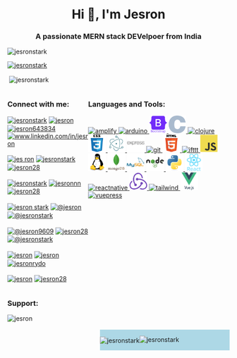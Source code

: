 <h1 align="center">Hi 👋, I'm Jesron</h1>
<h3 align="center">A passionate MERN stack DEVelpoer  from India</h3>

<p align="left"> <img src="https://komarev.com/ghpvc/?username=jesronstark&label=Profile%20views&color=0e75b6&style=flat" alt="jesronstark" /> </p>

<p align="left"> <a href="https://github.com/ryo-ma/github-profile-trophy"><img src="https://github-profile-trophy.vercel.app/?username=jesronstark" alt="jesronstark" /></a> </p>
<p>&nbsp;<img align="center" src="https://github-readme-stats.vercel.app/api?username=jesronstark&show_icons=true&locale=en" alt="jesronstark" /></p>


 

 
<!-- BLOG-POST-LIST:START -->
<!-- BLOG-POST-LIST:END -->
<div style="display: flex;">
<div class="f1">
<h3 align="left">Connect with me:</h3>
<p align="left">
<a href="https://codepen.io/jesronstark" target="blank"><img align="center" src="https://raw.githubusercontent.com/rahuldkjain/github-profile-readme-generator/master/src/images/icons/Social/codepen.svg" alt="jesronstark" height="30" width="40" /></a>
<a href="https://dev.to/jesron" target="blank"><img align="center" src="https://raw.githubusercontent.com/rahuldkjain/github-profile-readme-generator/master/src/images/icons/Social/devto.svg" alt="jesron" height="30" width="40" /></a>
<a href="https://twitter.com/jesron643834" target="blank"><img align="center" src="https://raw.githubusercontent.com/rahuldkjain/github-profile-readme-generator/master/src/images/icons/Social/twitter.svg" alt="jesron643834" height="30" width="40" /></a>
<a href="https://linkedin.com/in/www.linkedin.com/in/jesron" target="blank"><img align="center" src="https://raw.githubusercontent.com/rahuldkjain/github-profile-readme-generator/master/src/images/icons/Social/linked-in-alt.svg" alt="www.linkedin.com/in/jesron" height="30" width="40" /></a>  <br> <br>
<a href="https://stackoverflow.com/users/jes ron" target="blank"><img align="center" src="https://raw.githubusercontent.com/rahuldkjain/github-profile-readme-generator/master/src/images/icons/Social/stack-overflow.svg" alt="jes ron" height="30" width="40" /></a>
<a href="https://codesandbox.com/jesronstark" target="blank"><img align="center" src="https://raw.githubusercontent.com/rahuldkjain/github-profile-readme-generator/master/src/images/icons/Social/codesandbox.svg" alt="jesronstark" height="30" width="40" /></a>
<a href="https://kaggle.com/jesron28" target="blank"><img align="center" src="https://raw.githubusercontent.com/rahuldkjain/github-profile-readme-generator/master/src/images/icons/Social/kaggle.svg" alt="jesron28" height="30" width="40" /></a> <br> <br>
<a href="https://fb.com/jesronstark" target="blank"><img align="center" src="https://raw.githubusercontent.com/rahuldkjain/github-profile-readme-generator/master/src/images/icons/Social/facebook.svg" alt="jesronstark" height="30" width="40" /></a>
<a href="https://instagram.com/jesronnn" target="blank"><img align="center" src="https://raw.githubusercontent.com/rahuldkjain/github-profile-readme-generator/master/src/images/icons/Social/instagram.svg" alt="jesronnn" height="30" width="40" /></a>
<a href="https://dribbble.com/jesron28" target="blank"><img align="center" src="https://raw.githubusercontent.com/rahuldkjain/github-profile-readme-generator/master/src/images/icons/Social/dribbble.svg" alt="jesron28" height="30" width="40" /></a> <br> <br>
<a href="https://www.behance.net/jesron stark" target="blank"><img align="center" src="https://raw.githubusercontent.com/rahuldkjain/github-profile-readme-generator/master/src/images/icons/Social/behance.svg" alt="jesron stark" height="30" width="40" /></a>
<a href="https://hashnode.com/@jesron" target="blank"><img align="center" src="https://raw.githubusercontent.com/rahuldkjain/github-profile-readme-generator/master/src/images/icons/Social/hashnode.svg" alt="@jesron" height="30" width="40" /></a>
<a href="https://medium.com/@jesronstark" target="blank"><img align="center" src="https://raw.githubusercontent.com/rahuldkjain/github-profile-readme-generator/master/src/images/icons/Social/medium.svg" alt="@jesronstark" height="30" width="40" /></a> <br> <br>
<a href="https://www.youtube.com/c/@jesron9609" target="blank"><img align="center" src="https://raw.githubusercontent.com/rahuldkjain/github-profile-readme-generator/master/src/images/icons/Social/youtube.svg" alt="@jesron9609" height="30" width="40" /></a>
<a href="https://www.codechef.com/users/jesron28" target="blank"><img align="center" src="https://cdn.jsdelivr.net/npm/simple-icons@3.1.0/icons/codechef.svg" alt="jesron28" height="30" width="40" /></a>
<a href="https://www.hackerrank.com/@jesronstark" target="blank"><img align="center" src="https://raw.githubusercontent.com/rahuldkjain/github-profile-readme-generator/master/src/images/icons/Social/hackerrank.svg" alt="@jesronstark" height="30" width="40" /></a> <br> <br>
<a href="https://codeforces.com/profile/jesron" target="blank"><img align="center" src="https://raw.githubusercontent.com/rahuldkjain/github-profile-readme-generator/master/src/images/icons/Social/codeforces.svg" alt="jesron" height="30" width="40" /></a>
<a href="https://www.leetcode.com/jesron" target="blank"><img align="center" src="https://raw.githubusercontent.com/rahuldkjain/github-profile-readme-generator/master/src/images/icons/Social/leet-code.svg" alt="jesron" height="30" width="40" /></a>
<a href="https://auth.geeksforgeeks.org/user/jesronrydo" target="blank"><img align="center" src="https://raw.githubusercontent.com/rahuldkjain/github-profile-readme-generator/master/src/images/icons/Social/geeks-for-geeks.svg" alt="jesronrydo" height="30" width="40" /></a> <br> <br>
<a href="https://www.topcoder.com/members/jesron" target="blank"><img align="center" src="https://raw.githubusercontent.com/rahuldkjain/github-profile-readme-generator/master/src/images/icons/Social/topcoder.svg" alt="jesron" height="30" width="40" /></a>
<a href="https://discord.gg/jesron28" target="blank"><img align="center" src="https://raw.githubusercontent.com/rahuldkjain/github-profile-readme-generator/master/src/images/icons/Social/discord.svg" alt="jesron28" height="30" width="40" /></a>
</p>
 </div>
 <div class="f2">
<h3 align="left">Languages and Tools:</h3>
<p align="left"> <a href="https://aws.amazon.com/amplify/" target="_blank" rel="noreferrer"> <img src="https://docs.amplify.aws/assets/logo-dark.svg" alt="amplify" width="40" height="40"/> </a> <a href="https://www.arduino.cc/" target="_blank" rel="noreferrer"> <img src="https://cdn.worldvectorlogo.com/logos/arduino-1.svg" alt="arduino" width="40" height="40"/> </a> <a href="https://getbootstrap.com" target="_blank" rel="noreferrer"> <img src="https://raw.githubusercontent.com/devicons/devicon/master/icons/bootstrap/bootstrap-plain-wordmark.svg" alt="bootstrap" width="40" height="40"/> </a> <a href="https://www.cprogramming.com/" target="_blank" rel="noreferrer"> <img src="https://raw.githubusercontent.com/devicons/devicon/master/icons/c/c-original.svg" alt="c" width="40" height="40"/> </a> <a href="https://clojure.org/" target="_blank" rel="noreferrer"> <img src="https://upload.wikimedia.org/wikipedia/commons/5/5d/Clojure_logo.svg" alt="clojure" width="40" height="40"/> </a> <a href="https://www.w3schools.com/css/" target="_blank" rel="noreferrer"> <img src="https://raw.githubusercontent.com/devicons/devicon/master/icons/css3/css3-original-wordmark.svg" alt="css3" width="40" height="40"/> </a> <a href="https://www.electronjs.org" target="_blank" rel="noreferrer"> <img src="https://raw.githubusercontent.com/devicons/devicon/master/icons/electron/electron-original.svg" alt="electron" width="40" height="40"/> </a> <a href="https://expressjs.com" target="_blank" rel="noreferrer"> <img src="https://raw.githubusercontent.com/devicons/devicon/master/icons/express/express-original-wordmark.svg" alt="express" width="40" height="40"/> </a> <a href="https://git-scm.com/" target="_blank" rel="noreferrer"> <img src="https://www.vectorlogo.zone/logos/git-scm/git-scm-icon.svg" alt="git" width="40" height="40"/> </a> <a href="https://www.w3.org/html/" target="_blank" rel="noreferrer"> <img src="https://raw.githubusercontent.com/devicons/devicon/master/icons/html5/html5-original-wordmark.svg" alt="html5" width="40" height="40"/> </a> <a href="https://ifttt.com/" target="_blank" rel="noreferrer"> <img src="https://www.vectorlogo.zone/logos/ifttt/ifttt-ar21.svg" alt="ifttt" width="40" height="40"/> </a> <a href="https://developer.mozilla.org/en-US/docs/Web/JavaScript" target="_blank" rel="noreferrer"> <img src="https://raw.githubusercontent.com/devicons/devicon/master/icons/javascript/javascript-original.svg" alt="javascript" width="40" height="40"/> </a> <a href="https://www.linux.org/" target="_blank" rel="noreferrer"> <img src="https://raw.githubusercontent.com/devicons/devicon/master/icons/linux/linux-original.svg" alt="linux" width="40" height="40"/> </a> <a href="https://www.mongodb.com/" target="_blank" rel="noreferrer"> <img src="https://raw.githubusercontent.com/devicons/devicon/master/icons/mongodb/mongodb-original-wordmark.svg" alt="mongodb" width="40" height="40"/> </a> <a href="https://www.mysql.com/" target="_blank" rel="noreferrer"> <img src="https://raw.githubusercontent.com/devicons/devicon/master/icons/mysql/mysql-original-wordmark.svg" alt="mysql" width="40" height="40"/> </a> <a href="https://nodejs.org" target="_blank" rel="noreferrer"> <img src="https://raw.githubusercontent.com/devicons/devicon/master/icons/nodejs/nodejs-original-wordmark.svg" alt="nodejs" width="40" height="40"/> </a> <a href="https://www.python.org" target="_blank" rel="noreferrer"> <img src="https://raw.githubusercontent.com/devicons/devicon/master/icons/python/python-original.svg" alt="python" width="40" height="40"/> </a> <a href="https://reactjs.org/" target="_blank" rel="noreferrer"> <img src="https://raw.githubusercontent.com/devicons/devicon/master/icons/react/react-original-wordmark.svg" alt="react" width="40" height="40"/> </a> <a href="https://reactnative.dev/" target="_blank" rel="noreferrer"> <img src="https://reactnative.dev/img/header_logo.svg" alt="reactnative" width="40" height="40"/> </a> <a href="https://redux.js.org" target="_blank" rel="noreferrer"> <img src="https://raw.githubusercontent.com/devicons/devicon/master/icons/redux/redux-original.svg" alt="redux" width="40" height="40"/> </a> <a href="https://tailwindcss.com/" target="_blank" rel="noreferrer"> <img src="https://www.vectorlogo.zone/logos/tailwindcss/tailwindcss-icon.svg" alt="tailwind" width="40" height="40"/> </a> <a href="https://vuejs.org/" target="_blank" rel="noreferrer"> <img src="https://raw.githubusercontent.com/devicons/devicon/master/icons/vuejs/vuejs-original-wordmark.svg" alt="vuejs" width="40" height="40"/> </a> <a href="https://vuepress.vuejs.org/" target="_blank" rel="noreferrer"> <img src="https://raw.githubusercontent.com/AliasIO/wappalyzer/master/src/drivers/webextension/images/icons/VuePress.svg" alt="vuepress" width="40" height="40"/> </a> </p>
 </div>
 </div>

<h3 align="left">Support:</h3>
<p><a href="https://www.buymeacoffee.com/jesron"> <img align="left" src="https://cdn.buymeacoffee.com/buttons/v2/default-yellow.png" height="50" width="210" alt="jesron" /></a></p><br><br>






<div style="text-align: center;">
  <div style="display: flex; background-color: lightblue;">
    <p><img align="center" src="https://github-readme-streak-stats.herokuapp.com/?user=jesronstark&" alt="jesronstark" /></p>  
    <p><img align="left" src="https://github-readme-stats.vercel.app/api/top-langs?username=jesronstark&show_icons=true&locale=en&layout=compact" alt="jesronstark" /></p>
  </div>
</div>








